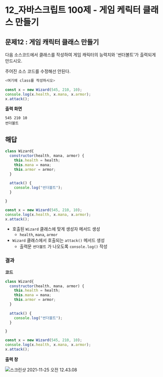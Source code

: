 # 12_자바스크립트 100제 - 게임 케릭터 클래스 만들기

## 문제12 : 게임 캐릭터 클래스 만들기

다음 소스코드에서 클래스를 작성하여 게임 캐릭터의 능력치와 '썬더볼트'가 출력되게 만드시오.

주어진 소스 코드를 수정해선 안된다.

```js
<여기에 class를 작성하시오>
  
const x = new Wizard(545, 210, 10);
console.log(x.health, x.mana, x.armor);
x.attack();
```



**출력 화면**

```
545 210 10
썬더볼트
```





## 해답

```js
class Wizard{
  constructor(health, mana, armor) {
    this.health = health;
    this.mana = mana;
    this.armor = armor;
  }
  
  attack() {
    console.log("썬더볼트");
  }

}

const x = new Wizard(545, 210, 10);
console.log(x.health, x.mana, x.armor);
x.attack();
```

* 호출된 `Wizard` 클래스에 맞게 생성자 메서드 생성 
  * `health`, `mana`, `armor`
* `Wizard` 클래스에서 호출되는 `attack()` 메서드 생성
  * 출력문 `썬더볼트` 가 나오도록 `console.log()` 작성







### 결과

**코드**

```js
class Wizard{
  constructor(health, mana, armor) {
    this.health = health;
    this.mana = mana;
    this.armor = armor;
  }
  
  attack() {
    console.log("썬더볼트");
  }

}

const x = new Wizard(545, 210, 10);
console.log(x.health, x.mana, x.armor);
x.attack();
```





**출력 창** 

![스크린샷 2021-11-25 오전 12.43.08](/Users/MisternB/Desktop/TIL/md-images/%E1%84%89%E1%85%B3%E1%84%8F%E1%85%B3%E1%84%85%E1%85%B5%E1%86%AB%E1%84%89%E1%85%A3%E1%86%BA%202021-11-25%20%E1%84%8B%E1%85%A9%E1%84%8C%E1%85%A5%E1%86%AB%2012.43.08.png)